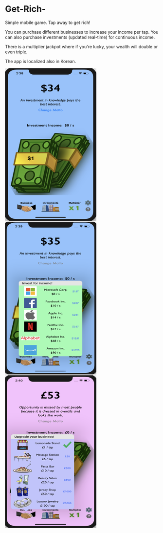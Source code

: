 # Get-Rich-
Simple mobile game. Tap away to get rich!

You can purchase different businesses to increase your income per tap. You can also purchase investments (updated real-time) 
for continuous income.

There is a multiplier jackpot where if you're lucky, your wealth will double or even triple. 

The app is localized also in Korean.

<img src="/Get%20Rich!/Assets.xcassets/screenshot_main.png" width="300" height="500">
<img src="/Get%20Rich!/Assets.xcassets/screenshot_invest.png" width="300" height="500">
<img src="/Get%20Rich!/Assets.xcassets/screenshot_business.png" width="300" height="500">
